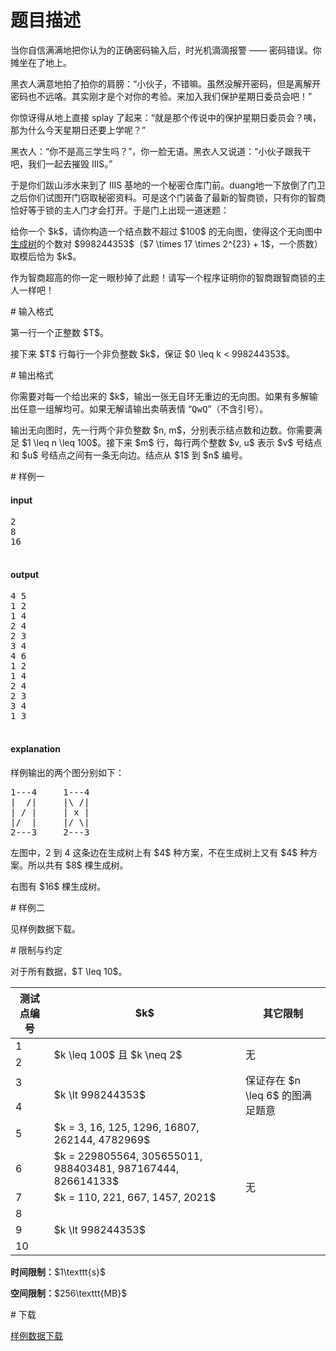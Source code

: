 # 题目描述

<p>当你自信满满地把你认为的正确密码输入后，时光机滴滴报警 —— 密码错误。你摊坐在了地上。</p>
<p>黑衣人满意地拍了拍你的肩膀：“小伙子，不错嘛。虽然没解开密码，但是离解开密码也不远咯。其实刚才是个对你的考验。来加入我们保护星期日委员会吧！”</p>
<p>你惊讶得从地上直接 splay 了起来：“就是那个传说中的保护星期日委员会？咦，那为什么今天星期日还要上学呢？”</p>
<p>黑衣人：“你不是高三学生吗？”，你一脸无语。黑衣人又说道：“小伙子跟我干吧，我们一起去摧毁 IIIS。”</p>
<p>于是你们跋山涉水来到了 IIIS 基地的一个秘密仓库门前。duang地一下放倒了门卫之后你们试图开门窃取秘密资料。可是这个门装备了最新的智商锁，只有你的智商恰好等于锁的主人门才会打开。于是门上出现一道迷题：</p>
<p>给你一个 $k$，请你构造一个结点数不超过 $100$ 的无向图，使得这个无向图中<a href="http://en.wikipedia.org/wiki/Spanning_tree">生成树</a>的个数对 $998244353$（$7 \times 17 \times 2^{23} + 1$，一个质数）取模后恰为 $k$。</p>
<p>作为智商超高的你一定一眼秒掉了此题！请写一个程序证明你的智商跟智商锁的主人一样吧！</p>
# 输入格式


<p>第一行一个正整数 $T$。</p>
<p>接下来 $T$ 行每行一个非负整数 $k$，保证 $0 \leq k &lt; 998244353$。</p>
# 输出格式


<p>你需要对每一个给出来的 $k$，输出一张无自环无重边的无向图。如果有多解输出任意一组解均可。如果无解请输出卖萌表情 “<samp>QwQ</samp>”（不含引号）。</p>
<p>输出无向图时，先一行两个非负整数 $n, m$，分别表示结点数和边数。你需要满足 $1 \leq n \leq 100$。接下来 $m$ 行，每行两个整数 $v, u$ 表示 $v$ 号结点和 $u$ 号结点之间有一条无向边。结点从 $1$ 到 $n$ 编号。</p>
# 样例一


<h4>input</h4>
<pre>2
8
16

</pre>

<h4>output</h4>
<pre>4 5
1 2
1 4
2 4
2 3
3 4
4 6
1 2
1 4
2 4
2 3
3 4
1 3

</pre>

<h4>explanation</h4>
<p>样例输出的两个图分别如下：</p>
<pre>1---4     1---4
|  /|     |\ /|
| / |     | x |
|/  |     |/ \|
2---3     2---3
</pre>

<p>左图中，2 到 4 这条边在生成树上有 $4$ 种方案，不在生成树上又有 $4$ 种方案。所以共有 $8$ 棵生成树。</p>
<p>右图有 $16$ 棵生成树。</p>
# 样例二


<p>见样例数据下载。</p>
# 限制与约定


<p>对于所有数据，$T \leq 10$。</p>
<div class="table-responsive">
<table class="table table-bordered table-text-center table-vertical-middle"><thead><tr><th>测试点编号</th>
<th>$k$</th>
<th>其它限制</th>
</tr></thead><tbody><tr><td>1</td><td rowspan="2">$k \leq 100$ 且 $k \neq 2$</td><td rowspan="2">无</td></tr><tr><td>2</td></tr><tr><td>3</td><td rowspan="2">$k \lt 998244353$</td><td rowspan="2">保证存在 $n \leq 6$ 的图满足题意</td></tr><tr><td>4</td></tr><tr><td>5</td><td>$k = 3, 16, 125, 1296, 16807, 262144, 4782969$</td><td rowspan="6">无</td></tr><tr><td>6</td><td>$k = 229805564, 305655011, 988403481, 987167444, 826614133$</td></tr><tr><td>7</td><td>$k = 110, 221, 667, 1457, 2021$</td></tr><tr><td>8</td><td rowspan="3">$k \lt 998244353$</td></tr><tr><td>9</td></tr><tr><td>10</td></tr></tbody></table></div>

<p><strong>时间限制：</strong>$1\texttt{s}$</p>
<p><strong>空间限制：</strong>$256\texttt{MB}$</p>
# 下载


<p><a href="/download.php?type=problem&amp;id=75">样例数据下载</a></p>
